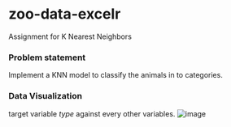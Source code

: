 # zoo-data-excelr
Assignment for K Nearest Neighbors

### Problem statement
Implement a KNN model to classify the animals in to categories.

### Data Visualization
target variable *type* against every other variables.
![image](https://user-images.githubusercontent.com/77503435/235348182-41491c9b-bace-4a5b-a99f-7ca2dfa3e429.png)
